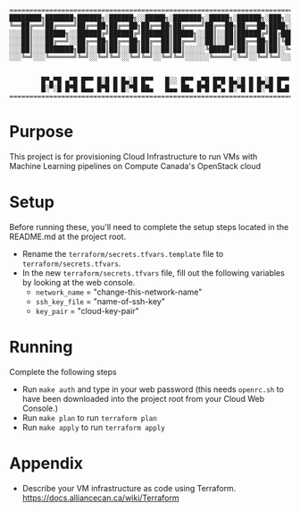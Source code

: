 ```
============================================================================
████████╗███████╗██████╗░██████╗░░█████╗░███████╗░█████╗░██████╗░███╗░░░███╗
╚══██╔══╝██╔════╝██╔══██╗██╔══██╗██╔══██╗██╔════╝██╔══██╗██╔══██╗████╗░████║
░░░██║░░░█████╗░░██████╔╝██████╔╝███████║█████╗░░██║░░██║██████╔╝██╔████╔██║
░░░██║░░░██╔══╝░░██╔══██╗██╔══██╗██╔══██║██╔══╝░░██║░░██║██╔══██╗██║╚██╔╝██║
░░░██║░░░███████╗██║░░██║██║░░██║██║░░██║██║░░░░░╚█████╔╝██║░░██║██║░╚═╝░██║
░░░╚═╝░░░╚══════╝╚═╝░░╚═╝╚═╝░░╚═╝╚═╝░░╚═╝╚═╝░░░░░░╚════╝░╚═╝░░╚═╝╚═╝░░░░░╚═╝


        █▀▄▀█ ▄▀█ █▀▀ █░█ █ █▄░█ █▀▀   █░░ █▀▀ ▄▀█ █▀█ █▄░█ █ █▄░█ █▀▀
        █░▀░█ █▀█ █▄▄ █▀█ █ █░▀█ ██▄   █▄▄ ██▄ █▀█ █▀▄ █░▀█ █ █░▀█ █▄█
============================================================================
```

# Purpose
This project is for provisioning Cloud Infrastructure to run VMs with Machine Learning pipelines on Compute Canada's OpenStack cloud

# Setup
Before running these, you'll need to complete the setup steps located in the README.md at the project root.
- Rename the `terraform/secrets.tfvars.template` file to `terraform/secrets.tfvars`.
- In the new `terraform/secrets.tfvars` file, fill out the following variables by looking at the web console.
  - `network_name` = "change-this-network-name"
  - `ssh_key_file` = "name-of-ssh-key"
  - `key_pair` = "cloud-key-pair"

# Running
Complete the following steps
- Run `make auth` and type in your web password (this needs `openrc.sh` to have been downloaded into the project root from your Cloud Web Console.)
- Run `make plan` to run `terraform plan`
- Run `make apply` to run `terraform apply`

# Appendix
- Describe your VM infrastructure as code using Terraform. https://docs.alliancecan.ca/wiki/Terraform

